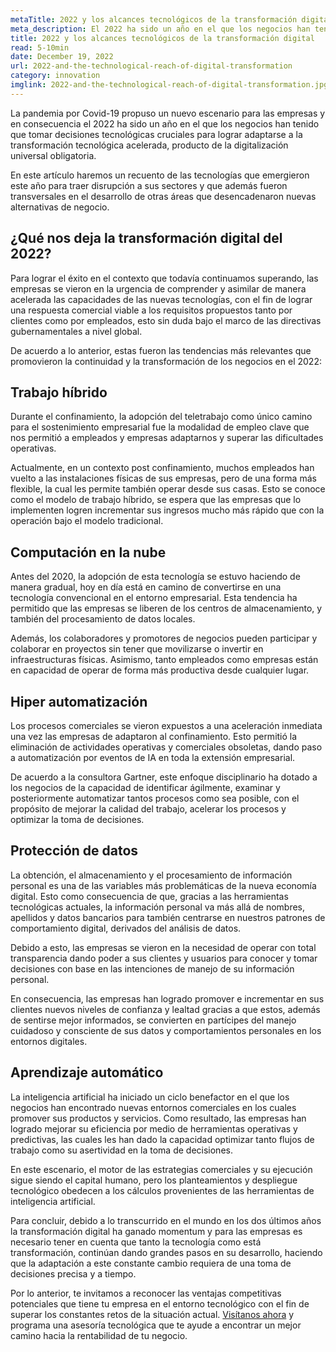 ```yaml
---
metaTitle: 2022 y los alcances tecnológicos de la transformación digital
meta_description: El 2022 ha sido un año en el que los negocios han tenido que tomar decisiones tecnológicas cruciales para lograr adaptarse a la transformación tecnológica acelerada producto de la digitalización universal obligatoria.
title: 2022 y los alcances tecnológicos de la transformación digital
read: 5-10min
date: December 19, 2022
url: 2022-and-the-technological-reach-of-digital-transformation
category: innovation
imglink: 2022-and-the-technological-reach-of-digital-transformation.jpg
---
```


La pandemia por Covid-19 propuso un nuevo escenario para las empresas y en consecuencia el 2022 ha sido un año en el que los negocios han tenido que tomar decisiones tecnológicas cruciales para lograr adaptarse a la transformación tecnológica acelerada, producto de la digitalización universal obligatoria.

En este artículo haremos un recuento de las tecnologías que emergieron este año para traer disrupción a sus sectores y que además fueron transversales en el desarrollo de otras áreas que desencadenaron nuevas alternativas de negocio.

## ¿Qué nos deja la transformación digital del 2022?

Para lograr el éxito en el contexto que todavía continuamos superando, las empresas se vieron en la urgencia de comprender y asimilar de manera acelerada las capacidades de las nuevas tecnologías, con el fin de lograr una respuesta comercial viable a los requisitos propuestos tanto por clientes como por empleados, esto sin duda bajo el marco de las directivas gubernamentales a nivel global.

De acuerdo a lo anterior, estas fueron las tendencias más relevantes que promovieron la continuidad y la transformación de los negocios en el 2022:

## Trabajo híbrido

Durante el confinamiento, la adopción del teletrabajo como único camino para el sostenimiento empresarial fue la modalidad de empleo clave que nos permitió a empleados y empresas adaptarnos y superar las dificultades operativas.

Actualmente, en un contexto post confinamiento, muchos empleados han vuelto a las instalaciones físicas de sus empresas, pero de una forma más flexible, la cual les permite también operar desde sus casas. Esto se conoce como el modelo de trabajo híbrido, se espera que las empresas que lo implementen logren incrementar sus ingresos mucho más rápido que con la operación bajo el modelo tradicional.

## Computación en la nube

Antes del 2020, la adopción de esta tecnología se estuvo haciendo de manera gradual, hoy en día está en camino de convertirse en una tecnología convencional en el entorno empresarial. Esta tendencia ha permitido que las empresas se liberen de los centros de almacenamiento, y también del procesamiento de datos locales.

Además, los colaboradores y promotores de negocios pueden participar y colaborar en proyectos sin tener que movilizarse o invertir en infraestructuras físicas. Asimismo, tanto empleados como empresas están en capacidad de operar de forma más productiva desde cualquier lugar.

## Hiper automatización

Los procesos comerciales se vieron expuestos a una aceleración inmediata una vez las empresas de adaptaron al confinamiento. Esto permitió la eliminación de actividades operativas y comerciales obsoletas, dando paso a automatización por eventos de IA en toda la extensión empresarial.

De acuerdo a la consultora Gartner, este enfoque disciplinario ha dotado a los negocios de la capacidad de identificar ágilmente, examinar y posteriormente automatizar tantos procesos como sea posible, con el propósito de mejorar la calidad del trabajo, acelerar los procesos y optimizar la toma de decisiones.

## Protección de datos

La obtención, el almacenamiento y el procesamiento de información personal es una de las variables más problemáticas de la nueva economía digital. Esto como consecuencia de que, gracias a las herramientas tecnológicas actuales, la información personal va más allá de nombres, apellidos y datos bancarios para también centrarse en nuestros patrones de comportamiento digital, derivados del análisis de datos.

Debido a esto, las empresas se vieron en la necesidad de operar con total transparencia dando poder a sus clientes y usuarios para conocer y tomar decisiones con base en las intenciones de manejo de su información personal.

En consecuencia, las empresas han logrado promover e incrementar en sus clientes nuevos niveles de confianza y lealtad gracias a que estos, además de sentirse mejor informados, se convierten en partícipes del manejo cuidadoso y consciente de sus datos y comportamientos personales en los entornos digitales.

## Aprendizaje automático

La inteligencia artificial ha iniciado un ciclo benefactor en el que los negocios han encontrado nuevas entornos comerciales en los cuales promover sus productos y servicios. Como resultado, las empresas han logrado mejorar su eficiencia por medio de herramientas operativas y predictivas, las cuales les han dado la capacidad optimizar tanto flujos de trabajo como su asertividad en la toma de decisiones.

En este escenario, el motor de las estrategias comerciales y su ejecución sigue siendo el capital humano, pero los planteamientos y despliegue tecnológico obedecen a los cálculos provenientes de las herramientas de inteligencia artificial.

Para concluir, debido a lo transcurrido en el mundo en los dos últimos años la transformación digital ha ganado momentum y para las empresas es necesario tener en cuenta que tanto la tecnología como está transformación, continúan dando grandes pasos en su desarrollo, haciendo que la adaptación a este constante cambio requiera de una toma de decisiones precisa y a tiempo.

Por lo anterior, te invitamos a reconocer las ventajas competitivas potenciales que tiene tu empresa en el entorno tecnológico con el fin de superar los constantes retos de la situación actual. [Visítanos ahora](https://www.dreamcodesoft.com/es/services) y programa una asesoría tecnológica que te ayude a encontrar un mejor camino hacia la rentabilidad de tu negocio.
